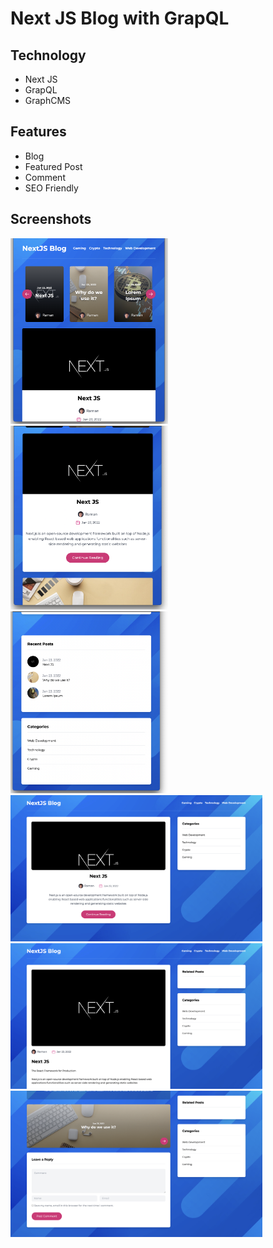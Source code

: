 # Next JS Blog with GrapQL

## Technology

- Next JS
- GrapQL
- GraphCMS

## Features

- Blog
- Featured Post
- Comment
- SEO Friendly


## Screenshots


<img src="https://github.com/ramanic/NextJS-GraphCMS-Blog/raw/main/s1.png" width="50%" />
<img src="https://github.com/ramanic/NextJS-GraphCMS-Blog/raw/main/s2.png" width="50%" />
<img src="https://github.com/ramanic/NextJS-GraphCMS-Blog/raw/main/s3.png" width="50%"/>
<img src="https://github.com/ramanic/NextJS-GraphCMS-Blog/raw/main/s4.png" width="80%"/>
<img src="https://github.com/ramanic/NextJS-GraphCMS-Blog/raw/main/s5.png" width="80%"/>
<img src="https://github.com/ramanic/NextJS-GraphCMS-Blog/raw/main/s6.png" width="80%"/>

